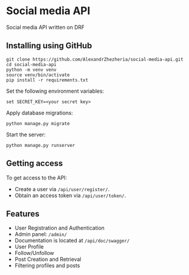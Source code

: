 # Social media API

Social media API written on DRF

## Installing using GitHub
```shell 
git clone https://github.com/AlexandrZhezheria/social-media-api.git
cd social-media-api
python -m venv venv
source venv/bin/activate
pip install -r requirements.txt
```

Set the following environment variables:

```shell
set SECRET_KEY=<your secret key>
```

Apply database migrations:

```shell
python manage.py migrate
```

Start the server:

```shell
python manage.py runserver
```

## Getting access

To get access to the API:

- Create a user via `/api/user/register/`.
- Obtain an access token via `/api/user/token/`.

## Features

- User Registration and Authentication
- Admin panel: `/admin/`
- Documentation is located at `/api/doc/swagger/`
- User Profile
- Follow/Unfollow
- Post Creation and Retrieval
- Filtering profiles and posts
